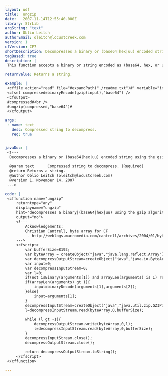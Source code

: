 ```yaml
---
layout: udf
title:  ungzip
date:   2007-11-14T12:55:40.000Z
library: StrLib
argString: "text"
author: Oblio Leitch
authorEmail: oleitch@locustcreek.com
version: 1
cfVersion: CF7
shortDescription: Decompresses a binary or (base64|hex|uu) encoded string using the gzip algorithm; returns a string.
tagBased: true
description: |
 This function accepts a binary or string encoded as (base64, hex, or uuencode), decompresses it with gzip, and returns a string.

returnValue: Returns a string.

example: |
 <cffile action="read" file="#expandPath("./readme.txt")#" variable="input" />
 <cfset compressed=binaryEncode(gzip(input),"base64") />
 <cfoutput>
 #compressed#<br />
 #ungzip(compressed,"base64")#
 </cfoutput>

args:
 - name: text
   desc: Compressed string to decompress.
   req: true


javaDoc: |
 <!---
  Decompresses a binary or (base64|hex|uu) encoded string using the gzip algorithm; returns a string.
  
  @param text      Compressed string to decompress. (Required)
  @return Returns a string. 
  @author Oblio Leitch (oleitch@locustcreek.com) 
  @version 1, November 14, 2007 
 --->

code: |
 <cffunction name="ungzip"
     returntype="any"
     displayname="ungzip"
     hint="decompresses a binary|(base64|hex|uu) using the gzip algorithm; returns string"
     output="no">
     <!---
         Acknowledgements:
         Christian Cantrell, byte array for CF
          - http://weblogs.macromedia.com/cantrell/archives/2004/01/byte_arrays_and_1.cfm
     --->
     <cfscript>
         var bufferSize=8192;
         var byteArray = createObject("java","java.lang.reflect.Array").newInstance(createObject("java","java.lang.Byte").TYPE,bufferSize);
         var decompressOutputStream=createObject("java","java.io.ByteArrayOutputStream").init();
         var input=0;
         var decompressInputStream=0;
         var l=0;
         if(not isBinary(arguments[1]) and arrayLen(arguments) is 1) return;
         if(arrayLen(arguments) gt 1){
             input=binaryDecode(arguments[1],arguments[2]);
         }else{
             input=arguments[1];
         }
         decompressInputStream=createObject("java","java.util.zip.GZIPInputStream").init(createObject("java","java.io.ByteArrayInputStream").init(input));
         l=decompressInputStream.read(byteArray,0,bufferSize);
 
         while (l gt -1){
             decompressOutputStream.write(byteArray,0,l);
             l=decompressInputStream.read(byteArray,0,bufferSize);
         }
         decompressInputStream.close();
         decompressOutputStream.close();
 
         return decompressOutputStream.toString();
     </cfscript>
 </cffunction>

---
```



